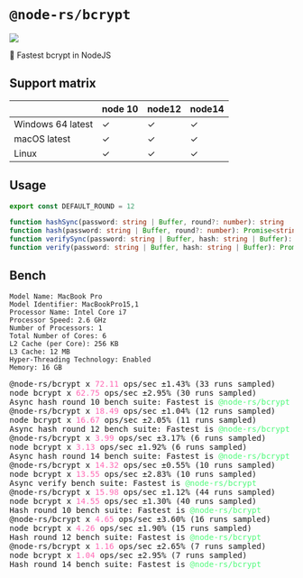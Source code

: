 # `@node-rs/bcrypt`

![](https://github.com/napi-rs/node-rs/workflows/CI/badge.svg)

🚀 Fastest bcrypt in NodeJS

## Support matrix

|                   | node 10 | node12 | node14 |
| ----------------- | ------- | ------ | ------ |
| Windows 64 latest | ✓       | ✓      | ✓      |
| macOS latest      | ✓       | ✓      | ✓      |
| Linux             | ✓       | ✓      | ✓      |

## Usage

```typescript
export const DEFAULT_ROUND = 12

function hashSync(password: string | Buffer, round?: number): string
function hash(password: string | Buffer, round?: number): Promise<string>
function verifySync(password: string | Buffer, hash: string | Buffer): boolean
function verify(password: string | Buffer, hash: string | Buffer): Promise<boolean>
```

## Bench

```
Model Name: MacBook Pro
Model Identifier: MacBookPro15,1
Processor Name: Intel Core i7
Processor Speed: 2.6 GHz
Number of Processors: 1
Total Number of Cores: 6
L2 Cache (per Core): 256 KB
L3 Cache: 12 MB
Hyper-Threading Technology: Enabled
Memory: 16 GB
```

<pre>
@node-rs/bcrypt x <span style="color: hotpink;">72.11</span> ops/sec ±1.43% (33 runs sampled)
node bcrypt x <span style="color: hotpink;">62.75</span> ops/sec ±2.95% (30 runs sampled)
Async hash round 10 bench suite: Fastest is <span style="color: rgb(80, 250, 123);">@node-rs/bcrypt</span>
@node-rs/bcrypt x <span style="color: hotpink;">18.49</span> ops/sec ±1.04% (12 runs sampled)
node bcrypt x <span style="color: hotpink;">16.67</span> ops/sec ±2.05% (11 runs sampled)
Async hash round 12 bench suite: Fastest is <span style="color: rgb(80, 250, 123);">@node-rs/bcrypt</span>
@node-rs/bcrypt x <span style="color: hotpink;">3.99</span> ops/sec ±3.17% (6 runs sampled)
node bcrypt x <span style="color: hotpink;">3.13</span> ops/sec ±1.92% (6 runs sampled)
Async hash round 14 bench suite: Fastest is <span style="color: rgb(80, 250, 123);">@node-rs/bcrypt</span>
@node-rs/bcrypt x <span style="color: hotpink;">14.32</span> ops/sec ±0.55% (10 runs sampled)
node bcrypt x <span style="color: hotpink;">13.55</span> ops/sec ±2.83% (10 runs sampled)
Async verify bench suite: Fastest is <span style="color: rgb(80, 250, 123);">@node-rs/bcrypt</span>
@node-rs/bcrypt x <span style="color: hotpink;">15.98</span> ops/sec ±1.12% (44 runs sampled)
node bcrypt x <span style="color: hotpink;">14.55</span> ops/sec ±1.30% (40 runs sampled)
Hash round 10 bench suite: Fastest is <span style="color: rgb(80, 250, 123);">@node-rs/bcrypt</span>
@node-rs/bcrypt x <span style="color: hotpink;">4.65</span> ops/sec ±3.60% (16 runs sampled)
node bcrypt x <span style="color: hotpink;">4.26</span> ops/sec ±1.90% (15 runs sampled)
Hash round 12 bench suite: Fastest is <span style="color: rgb(80, 250, 123);">@node-rs/bcrypt</span>
@node-rs/bcrypt x <span style="color: hotpink;">1.16</span> ops/sec ±2.65% (7 runs sampled)
node bcrypt x <span style="color: hotpink;">1.04</span> ops/sec ±2.95% (7 runs sampled)
Hash round 14 bench suite: Fastest is <span style="color: rgb(80, 250, 123);">@node-rs/bcrypt</span>
</pre>
